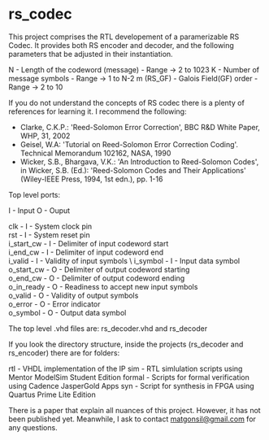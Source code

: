 # rs_codec

This project comprises the RTL developement of a paramerizable RS Codec. It provides both RS encoder and decoder, and the following parameters that be adjusted in their instantiation.

N - Length of the codeword (message) -  Range -> 2 to 1023
K - Number of message symbols - Range -> 1 to N-2
m (RS_GF) - Galois Field(GF)  order - Range -> 2 to 10

If you do not understand the concepts of RS codec there is a plenty of references for learning it. I recommend the following:

- Clarke, C.K.P.: 'Reed-Solomon Error Correction', BBC R\&D White Paper, WHP, 31, 2002
- Geisel, W.A: 'Tutorial on Reed-Solomon Error Correction Coding'. Technical Memorandum 102162, NASA, 1990
- Wicker, S.B., Bhargava, V.K.: 'An Introduction to Reed-Solomon Codes', in Wicker, S.B. (Ed.): 'Reed-Solomon Codes and Their Applications' (Wiley-IEEE Press, 1994, 1st edn.), pp. 1-16

Top level ports:

I - Input
O - Ouput

clk - I - System clock pin \
rst - I - System reset pin \
i_start_cw - I - Delimiter of input codeword start \
i_end_cw - I - Delimiter of input codeword end \
i_valid - I - Validity of input symbols \ 
i_symbol - I - Input data symbol \
o_start_cw - O - Delimiter of output codeword starting \
o_end_cw - O - Delimiter of output codeword ending \
o_in_ready - O - Readiness to accept new input symbols \
o_valid - O - Validity of output symbols \
o_error - O - Error indicator \
o_symbol - O - Output data symbol


The top level .vhd files are: rs_decoder.vhd and rs_decoder

If you look the directory structure, inside the projects (rs_decoder and rs_encoder) there are for folders:

rtl - VHDL implementation of the IP
sim - RTL simlulation scripts using Mentor ModelSim Student Edition
formal - Scripts for formal verification using Cadence JasperGold Apps
syn - Script for synthesis in FPGA using Quartus Prime Lite Edition

There is a paper that explain all nuances of this project. However, it has not been published yet. Meanwhile, I ask to contact matgonsil@gmail.com for any questions.
